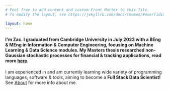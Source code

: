 ```yaml
---
# Feel free to add content and custom Front Matter to this file.
# To modify the layout, see https://jekyllrb.com/docs/themes/#overriding-theme-defaults

layout: home
---
```


#### I'm Zac. I graduated from Cambridge University in July 2023 with a BEng & MEng in Information & Computer Engineering, focusing on **Machine Learning  & Data Science** modules. My Masters thesis researched non-Gaussian stochastic processes for financial & tracking applications, read more [here](./masters-thesis/).

I am experienced in and am currently learning wide variety of programming languages, software & tools, aiming to become a **Full Stack Data Scientist!** See [About](/about/) for more info about me.   